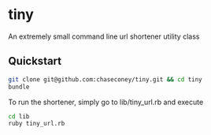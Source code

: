 tiny
====

An extremely small command line url shortener utility class

## Quickstart

```bash
git clone git@github.com:chaseconey/tiny.git && cd tiny
bundle
```

To run the shortener, simply go to lib/tiny_url.rb and execute

```bash
cd lib
ruby tiny_url.rb
```
